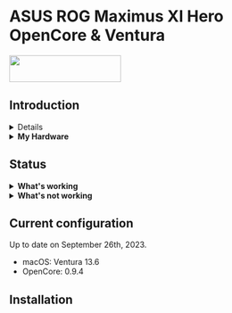 # ASUS ROG Maximus XI Hero OpenCore & Ventura

<a ref="https://github.com/acidanthera/OpenCorePkg"><img src="https://github.com/acidanthera/OpenCorePkg/blob/master/Docs/Logos/OpenCore_with_text_Small.png" width="200" height="48"><a/>

## Introduction

<details>
<summary><strong>Getting started</strong></summary>
</br>

**Meet the bootloader:**

- [Why OpenCore?](https://dortania.github.io/OpenCore-Install-Guide/why-oc.html)
- [Dortania's website](https://dortania.github.io)

**Recommended tools:**

- Plist editor: [ProperTree](https://github.com/corpnewt/ProperTree)
- EFI Partition Mounting Script: [MountEFI](https://github.com/corpnewt/MountEFI)

</details>

<details>
<summary><strong>My Hardware</strong></summary>
<br>
  
This ASUS Mother Board has been build in 2019.

| Model              | ASUS Hackintosh                              |
|:-------------------|:---------------------------------------------|
| Motherboard        | ASUS ROG Maximus XI Hero (Z390, LGA1151)     |
| Processor          | Intel Core i9-9900KF @ 3.6GHz 16MB cache     |
| Processor Family   | Coffee Lake - 9th generetion - 14 nm - Q1'19 |
| Graphics           | XFX Radeon RX 580 (AMD) - 8GB                |
| Memory             | 64GB 3200MHz DDR4                            |
| Cooler             | H60 Corsair Liquid Cooler                    |
| Storage HD         | Seagate Barracuda 2 TB                       |
| Storage SSD        | SSD Samsung EVO 860 500 MB                   |
| Storage NVMe       | Western Digital Black SN850X 1 TB            |
| Mouse              | Apple Magic Mouse 2                          |
| Audio              | RealTek ALC3235 24-bits                      |
| WLAN               |                                              |
| Bluetooth          | Intel® Tri-Band Wireless-AC 18260 + BT 4.0   |
| LAN                | Ethernet 10/100/1000 Mb/s (RJ-45)            |
| Camera             | Logitech Webcam C920 HD Pro                  |
| USB 3.1            | USB 3.0 x 2 ports, 1 PowerShare port         |
| Keyboard           | Backlit Keyboard                             |

To get more:

- [ASUS ROG Maximus XI Hero](https://rog.asus.com/motherboards/rog-maximus/rog-maximus-ix-hero-model/)
- [Intel® Processor](https://ark.intel.com/content/www/us/en/ark/products/190887/intel-core-i99900kf-processor-16m-cache-up-to-5-00-ghz.html)
- [IAMD Graphics](https://www.xfxforce.com/gpus/xfx-amd-radeon-tm-rx-580-gts-xxx-edition-8gb)

</details>

## Status

<details>
<summary><strong>What's working</strong></summary>
</br>

- [x] Intel HD 520 Graphics `incuding graphics acceleration`.
- [x] All USB ports.
- [x] Internal camera.
- [x] WiFi using [AirportItlwm](https://github.com/OpenIntelWireless/itlwm).
- [x] Bluetooth using [IntelBluetoothFirmware](https://github.com/OpenIntelWireless/IntelBluetoothFirmware) (without IntelBluetoothInjector.kext), with BlueToolFixup.kext from: [BrcmPatchRAM](https://github.com/acidanthera/BrcmPatchRAM) and BlueToothFixup.kext from the same source.
- [x] Shutdown/ Reboot/ Sleep/ Wake.
- [x] Speakers and headphones jack.
- [x] Intel Gigabit Ethernet.
- [x] iMessage, FaceTime, App Store.
- [x] miniDP and HDMI with digital audio passthrough (if you experience cursor lags, try turning on and off one of the displays).
- [x] Keyboard and Trackpad(two finger vertical swipes).
- [x] DRM (Works with Google Chrome. Tested with Prime Video and Netflix).
- [x] Multitouch gestures for ALPS touchpad.
- [x] SD Card Reader using [RealtekCardReader.kext](https://github.com/0xFireWolf/RealtekCardReader) with [RealtekCardReaderFriend.kext](https://github.com/0xFireWolf/RealtekCardReaderFriend).

</details>

<details>
<summary><strong>What's not working</strong></summary>
</br>

- [ ] AirDrop

</details>

## Current configuration

Up to date on September 26th, 2023.
- macOS: Ventura 13.6
- OpenCore: 0.9.4

## Installation

